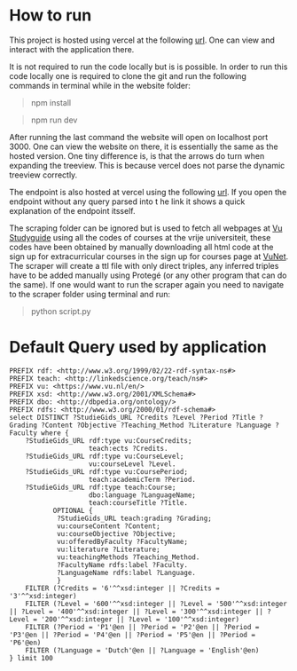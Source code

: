 # How to run

This project is hosted using vercel at the following [url](https://enhanced-vu-studyguide.vercel.app). One can view and interact with the application there. 

It is not required to run the code locally but is is possible. 
In order to run this code locally one is required to clone the git and run the following commands in terminal while in the website folder:

> npm install

> npm run dev

After running the last command the website will open on localhost port 3000. One can view the website on there, it is essentially the same as the hosted version. One tiny difference is, is that the arrows do turn when expanding the treeview. This is because vercel does not parse the dynamic treeview correctly. 

The endpoint is also hosted at vercel using the following [url](https://enhanced-vu-studyguide.vercel.app/api/sparql). If you open the endpoint without any query parsed into t he link it shows a quick explanation of the endpoint itsself. 

The scraping folder can be ignored but is used to fetch all webpages at [Vu Studyguide](https://studiegids.vu.nl/en) using all the codes of courses at the vrije universiteit, these codes have been obtained by manually downloading all html code at the sign up for extracurricular courses in the sign up for courses page at [VuNet](vunet.vu.nl). The scraper will create a ttl file with only direct triples, any inferred triples have to be added manually using Protegé (or any other program that can do the same). If one would want to run the scraper again you need to navigate to the scraper folder using terminal and run:

>python script.py


# Default Query used by application 
```SPARQL
PREFIX rdf: <http://www.w3.org/1999/02/22-rdf-syntax-ns#>
PREFIX teach: <http://linkedscience.org/teach/ns#>
PREFIX vu: <https://www.vu.nl/en/>
PREFIX xsd: <http://www.w3.org/2001/XMLSchema#>
PREFIX dbo: <http://dbpedia.org/ontology/>
PREFIX rdfs: <http://www.w3.org/2000/01/rdf-schema#>
select DISTINCT ?StudieGids_URL ?Credits ?Level ?Period ?Title ?Grading ?Content ?Objective ?Teaching_Method ?Literature ?Language ?Faculty where { 
	?StudieGids_URL rdf:type vu:CourseCredits;
    				teach:ects ?Credits.
    ?StudieGids_URL rdf:type vu:CourseLevel;
    				vu:courseLevel ?Level.
    ?StudieGids_URL rdf:type vu:CoursePeriod;
             		teach:academicTerm ?Period.
    ?StudieGids_URL rdf:type teach:Course;
          			dbo:language ?LanguageName;
          			teach:courseTitle ?Title.
           OPTIONAL {
        	?StudieGids_URL teach:grading ?Grading;
            vu:courseContent ?Content;
            vu:courseObjective ?Objective;
            vu:offeredByFaculty ?FacultyName;
            vu:literature ?Literature;
            vu:teachingMethods ?Teaching_Method.
			?FacultyName rdfs:label ?Faculty.
			?LanguageName rdfs:label ?Language.
    		}   
    FILTER (?Credits = '6'^^xsd:integer || ?Credits = '3'^^xsd:integer)
    FILTER (?Level = '600'^^xsd:integer || ?Level = '500'^^xsd:integer || ?Level = '400'^^xsd:integer || ?Level = '300'^^xsd:integer || ?Level = '200'^^xsd:integer || ?Level = '100'^^xsd:integer)
    FILTER (?Period = 'P1'@en || ?Period = 'P2'@en || ?Period = 'P3'@en || ?Period = 'P4'@en || ?Period = 'P5'@en || ?Period = 'P6'@en)
    FILTER (?Language = 'Dutch'@en || ?Language = 'English'@en)
} limit 100
```


